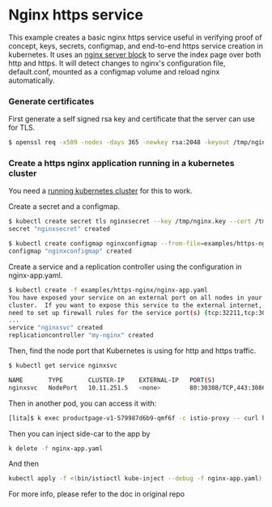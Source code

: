 
# Nginx https service

This example creates a basic nginx https service useful in verifying proof of concept, keys, secrets, configmap, and end-to-end https service creation in kubernetes.
It uses an [nginx server block](http://wiki.nginx.org/ServerBlockExample) to serve the index page over both http and https. It will detect changes to nginx's configuration file, default.conf, mounted as a configmap volume and reload nginx automatically.

### Generate certificates

First generate a self signed rsa key and certificate that the server can use for TLS.

```sh
$ openssl req -x509 -nodes -days 365 -newkey rsa:2048 -keyout /tmp/nginx.key -out /tmp/nginx.crt -subj "/CN=my-nginx/O=my-nginx"
```

### Create a https nginx application running in a kubernetes cluster

You need a [running kubernetes cluster](https://kubernetes.io/docs/setup/pick-right-solution/) for this to work.

Create a secret and a configmap.

```sh
$ kubectl create secret tls nginxsecret --key /tmp/nginx.key --cert /tmp/nginx.crt
secret "nginxsecret" created

$ kubectl create configmap nginxconfigmap --from-file=examples/https-nginx/default.conf
configmap "nginxconfigmap" created
```

Create a service and a replication controller using the configuration in nginx-app.yaml.

```sh
$ kubectl create -f examples/https-nginx/nginx-app.yaml
You have exposed your service on an external port on all nodes in your
cluster.  If you want to expose this service to the external internet, you may
need to set up firewall rules for the service port(s) (tcp:32211,tcp:30028) to serve traffic.
...
service "nginxsvc" created
replicationcontroller "my-nginx" created
```

Then, find the node port that Kubernetes is using for http and https traffic.

```sh
$ kubectl get service nginxsvc 

NAME       TYPE       CLUSTER-IP    EXTERNAL-IP   PORT(S)                      AGE
nginxsvc   NodePort   10.11.251.5   <none>        80:30308/TCP,443:30860/TCP   2h
```

Then in another pod, you can access it with:
```sh
[lita]$ k exec productpage-v1-579987d6b9-qmf6f -c istio-proxy -- curl https://10.11.251.5:443 -k
```

Then you can inject side-car to the app by 
```sh
k delete -f nginx-app.yaml
```
And then
```sh
kubectl apply -f <(bin/istioctl kube-inject --debug -f nginx-app.yaml)
```
For more info, please refer to the doc in original repo


